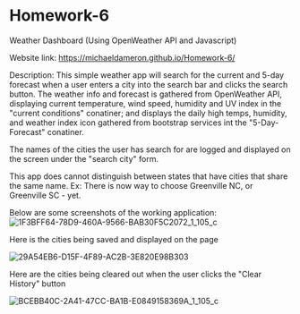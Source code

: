 # Homework-6
Weather Dashboard (Using OpenWeather API and Javascript)

Website link: https://michaeldameron.github.io/Homework-6/

Description: 
This simple weather app will search for the current and 5-day forecast when a user enters a city into the search bar and clicks the search button. The weather info and forecast is gathered from OpenWeather API, displaying current temperature, wind speed, humidity and UV index in the "current conditions" conatiner; and displays the daily high temps, humidity, and weather index icon gathered from bootstrap services int the "5-Day-Forecast" conatiner. 

The names of the cities the user has search for are logged and displayed on the screen under the "search city" form.

This app does cannot distinguish between states that have cities that share the same name. Ex: There is now way to choose Greenville NC, or Greenville SC - yet.


Below are some screenshots of the working application:
![1F3BFF64-78D9-460A-9566-BAB30F5C2072_1_105_c](https://user-images.githubusercontent.com/77595128/111207108-9883c980-859f-11eb-86d3-dab57f0ff9be.jpeg)

Here is the cities being saved and displayed on the page 

![29A54EB6-D15F-4F89-AC2B-3E820E98B303](https://user-images.githubusercontent.com/77595128/111207217-b3563e00-859f-11eb-9bc4-fc28180f2e97.jpeg)

Here are the cities being cleared out when the user clicks the "Clear History" button 

![BCEBB40C-2A41-47CC-BA1B-E0849158369A_1_105_c](https://user-images.githubusercontent.com/77595128/111207263-c832d180-859f-11eb-9502-d6adf2512cdf.jpeg)
